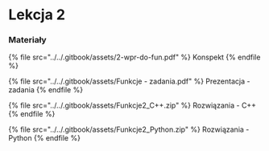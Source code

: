 # Lekcja 2

### Materiały

{% file src="../../.gitbook/assets/2-wpr-do-fun.pdf" %}
Konspekt
{% endfile %}

{% file src="../../.gitbook/assets/Funkcje - zadania.pdf" %}
Prezentacja - zadania
{% endfile %}

{% file src="../../.gitbook/assets/Funkcje2_C++.zip" %}
Rozwiązania - C++
{% endfile %}

{% file src="../../.gitbook/assets/Funkcje2_Python.zip" %}
Rozwiązania - Python
{% endfile %}

